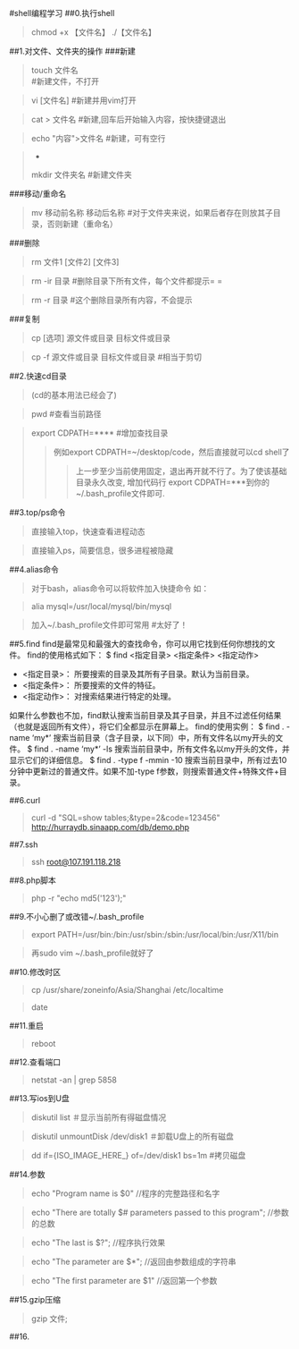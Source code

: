 #shell编程学习
##0.执行shell
>chmod +x 【文件名】
>./【文件名】

##1.对文件、文件夹的操作
###新建
>touch 文件名	
\#新建文件，不打开

>vi [文件名] 
\#新建并用vim打开

>cat > 文件名 
\#新建,回车后开始输入内容，按快捷键退出

>echo "内容">文件名 
\#新建，可有空行

>-
>mkdir 文件夹名 
\#新建文件夹




###移动/重命名
>mv 移动前名称 移动后名称 
\#对于文件夹来说，如果后者存在则放其子目录，否则新建（重命名）

###删除
>rm 文件1 [文件2] [文件3]

>rm -ir 目录 
\#删除目录下所有文件，每个文件都提示= =

>rm -r 目录
\#这个删除目录所有内容，不会提示

###复制
>cp [选项] 源文件或目录 目标文件或目录 

>cp -f 源文件或目录 目标文件或目录 
\#相当于剪切

##2.快速cd目录
>(cd的基本用法已经会了)

>pwd \#查看当前路径

>export CDPATH=**** \#增加查找目录
>>例如export CDPATH=~/desktop/code，然后直接就可以cd shell了
>>>上一步至少当前使用固定，退出再开就不行了。为了使该基础目录永久改变, 增加代码行 export CDPATH=***到你的 ~/.bash_profile文件即可.

##3.top/ps命令
>直接输入top，快速查看进程动态

>直接输入ps，简要信息，很多进程被隐藏

##4.alias命令
>对于bash，alias命令可以将软件加入快捷命令
如：

>alia mysql=/usr/local/mysql/bin/mysql

>加入~/.bash_profile文件即可常用 #太好了！

##5.find
find是最常见和最强大的查找命令，你可以用它找到任何你想找的文件。
find的使用格式如下：
$ find <指定目录> <指定条件> <指定动作>
- <指定目录>： 所要搜索的目录及其所有子目录。默认为当前目录。
- <指定条件>： 所要搜索的文件的特征。
- <指定动作>： 对搜索结果进行特定的处理。

如果什么参数也不加，find默认搜索当前目录及其子目录，并且不过滤任何结果（也就是返回所有文件），将它们全都显示在屏幕上。
find的使用实例：
$ find . -name ‘my*’
搜索当前目录（含子目录，以下同）中，所有文件名以my开头的文件。
$ find . -name ‘my*’ -ls
搜索当前目录中，所有文件名以my开头的文件，并显示它们的详细信息。
$ find . -type f -mmin -10
搜索当前目录中，所有过去10分钟中更新过的普通文件。如果不加-type f参数，则搜索普通文件+特殊文件+目录。

##6.curl
>curl -d "SQL=show tables;&type=2&code=123456" http://hurraydb.sinaapp.com/db/demo.php

##7.ssh
>ssh root@107.191.118.218

##8.php脚本
>php -r "echo md5('123');"

##9.不小心删了或改错~/.bash_profile
>export PATH=/usr/bin:/bin:/usr/sbin:/sbin:/usr/local/bin:/usr/X11/bin

>再sudo vim ~/.bash_profile就好了

##10.修改时区
>cp /usr/share/zoneinfo/Asia/Shanghai /etc/localtime

>date

##11.重启
>reboot

##12.查看端口
>netstat -an | grep 5858

##13.写ios到U盘
>diskutil list ＃显示当前所有得磁盘情况

>diskutil unmountDisk /dev/disk1 ＃卸载U盘上的所有磁盘

>dd if={ISO_IMAGE_HERE_} of=/dev/disk1 bs=1m #拷贝磁盘

##14.参数
>echo "Program name is $0" //程序的完整路径和名字

>echo "There are totally $# parameters passed to this program"; //参数的总数

>echo "The last is $?";  //程序执行效果

>echo "The parameter are $*";  //返回由参数组成的字符串

>echo "The first parameter are $1" //返回第一个参数

##15.gzip压缩
>gzip 文件; 

##16.